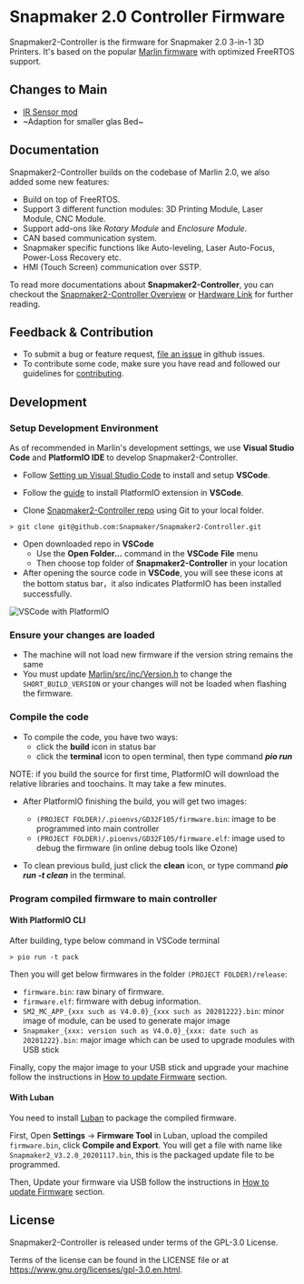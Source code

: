 # Snapmaker 2.0 Controller Firmware

Snapmaker2-Controller is the firmware for Snapmaker 2.0 3-in-1 3D Printers. It's based on the popular [Marlin firmware](http://marlinfw.org/) with optimized FreeRTOS support.

## Changes to Main
- [IR Sensor mod](https://www.thingiverse.com/thing:4895144)
- ~Adaption for smaller glas Bed~


## Documentation

Snapmaker2-Controller builds on the codebase of Marlin 2.0, we also added some new features:

- Build on top of FreeRTOS.
- Support 3 different function modules: 3D Printing Module, Laser Module, CNC Module.
- Support add-ons like *Rotary Module* and *Enclosure Module*.
- CAN based communication system.
- Snapmaker specific functions like Auto-leveling, Laser Auto-Focus, Power-Loss Recovery etc.
- HMI (Touch Screen) communication over SSTP.

To read more documentations about **Snapmaker2-Controller**, you can checkout the [Snapmaker2-Controller Overview](https://github.com/Snapmaker/Snapmaker2-Controller/blob/main/docs/Overview.md) or [Hardware Link](https://github.com/Snapmaker/Snapmaker2-Controller/blob/main/docs/Hardware-Link.md) for further reading.

## Feedback & Contribution

- To submit a bug or feature request, [file an issue](https://github.com/Snapmaker/Snapmaker2-Controller/issues/new) in github issues.
- To contribute some code, make sure you have read and followed our guidelines for [contributing](https://github.com/Snapmaker/Snapmaker2-Controller/blob/master/CONTRIBUTING.md).

## Development

### Setup Development Environment

As of recommended in Marlin's development settings, we use **Visual Studio Code** and **PlatformIO IDE** to develop Snapmaker2-Controller. 

- Follow [Setting up Visual Studio Code](https://code.visualstudio.com/docs/setup/setup-overview) to install and setup **VSCode**.

- Follow the [guide](https://platformio.org/install/ide?install=vscode) to install PlatformIO extension in **VSCode**.
- Clone [Snapmaker2-Controller repo](https://github.com/Snapmaker/Snapmaker2-Controller) using Git to your local folder.

```shell
> git clone git@github.com:Snapmaker/Snapmaker2-Controller.git
```

- Open downloaded repo in **VSCode**
  - Use the **Open Folder…** command in the **VSCode** **File** menu
  - Then choose top folder of **Snapmaker2-Controller** in your location
- After opening the source code in **VSCode**, you will see these icons at the bottom status bar，it also indicates PlatformIO has been installed successfully.

![VSCode with PlatformIO](https://user-images.githubusercontent.com/3749551/98325327-814d3200-2029-11eb-9dd8-df9bee2dcbad.png)

### Ensure your changes are loaded

- The machine will not load new firmware if the version string remains the same
- You must update [Marlin/src/inc/Version.h](https://github.com/Snapmaker/Snapmaker2-Controller/blob/main/Marlin/src/inc/Version.h) to change the `SHORT_BUILD_VERSION` or your changes will not be loaded when flashing the firmware.

### Compile the code

- To compile the code, you have two ways:
  - click the **build** icon in status bar
  - click the **terminal** icon to open terminal, then type command ***pio run***

NOTE: if you build the source for first time, PlatformIO will download the relative libraries and toochains. It may take a few minutes.

- After PlatformIO finishing the build, you will get two images:
  - `(PROJECT FOLDER)/.pioenvs/GD32F105/firmware.bin`: image to be programmed into main controller
  - `(PROJECT FOLDER)/.pioenvs/GD32F105/firmware.elf`: image used to debug the firmware (in online debug tools like Ozone) 

- To clean previous build, just click the **clean** icon, or type command ***pio run -t clean*** in the terminal.

### Program compiled firmware to main controller

#### With PlatformIO CLI

After building, type below command in VSCode terminal

```
> pio run -t pack
```

Then you will get below firmwares in the folder `(PROJECT FOLDER)/release`:

- `firmware.bin`: raw binary of firmware.
- `firmware.elf`: firmware with debug information.
- `SM2_MC_APP_{xxx such as V4.0.0}_{xxx such as 20201222}.bin`: minor image of module, can be used to generate major image
- `Snapmaker_{xxx: version such as V4.0.0}_{xxx: date such as 20201222}.bin`: major image which can be used to upgrade modules with USB stick

Finally, copy the major image to your USB stick and upgrade your machine follow the instructions in [How to update Firmware](https://forum.snapmaker.com/t/snapmaker-2-0-firmware-updates-and-downloads/5443/10) section.

#### With Luban

You need to install [Luban](https://github.com/Snapmaker/Luban) to package the compiled firmware.

First, Open **Settings** -> **Firmware Tool** in Luban, upload the compiled `firmware.bin`, click **Compile and Export**. You will get a file with name like `Snapmaker2_V3.2.0_20201117.bin`, this is the packaged update file to be programmed.

Then, Update your firmware via USB follow the instructions in [How to update Firmware](https://forum.snapmaker.com/t/snapmaker-2-0-firmware-updates-and-downloads/5443/10) section.

## License

Snapmaker2-Controller is released under terms of the GPL-3.0 License.

Terms of the license can be found in the LICENSE file or at https://www.gnu.org/licenses/gpl-3.0.en.html.
